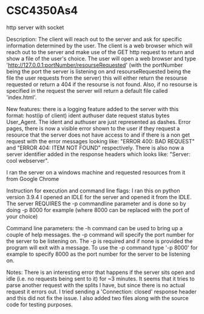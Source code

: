 # CSC4350As4
http server with socket

Description: The client will reach out to the server and ask for specific information determined by the user. The client is a web browser which will reach out to the server and make use of the GET http request to return and show a file of the user's choice. The user will open a web browser and type 'http://127.0.0.1:portNumber/resourseRequested' (with the portNumber being the port the server is listening on and resourseRequested being the file the user requests from the server) this will either return the resourse requested or return a 404 if the resourse is not found. Also, if no resourse is specified in the request the server will return a default file called 'index.html'.

New features: there is a logging feature added to the server with this format: host(ip of client) ident authuser date request status bytes User_Agent. The ident and authuser are just represented as dashes. Error pages, there is now a visible error shown to the user if they request a resource that the server does not have access to and if there is a non get request with the error messages looking like: "ERROR 400: BAD REQUEST" and "ERROR 404: ITEM NOT FOUND" respectively. There is also now a server identifier added in the response headers which looks like: "Server: cool webserver".

I ran the server on a windows machine and requested resources from it from Google Chrome

Instruction for execution and command line flags: I ran this on python version 3.9.4 I opened an IDLE for the server and opened it from the IDLE. The server REQUIRES the -p commandline parameter and is done so by doing -p 8000 for example (where 8000 can be replaced with the port of your choice)

Command line parameters: the -h command can be used to bring up a couple of help messages. the -p command will specify the port number for the server to be listening on. The -p is required and if none is provided the program will exit with a message. To use the -p command type '-p 8000' for example to specify 8000 as the port number for the server to be listening on.

Notes: There is an interesting error that happens if the server sits open and idle (i.e. no requests being sent to it) for ~3 minutes. It seems that it tries to parse another request with the splits I have, but since there is no actual request it errors out. I tried sending a 'Connection: closed' response header and this did not fix the issue. I also added two files along with the source code for testing purposes.
